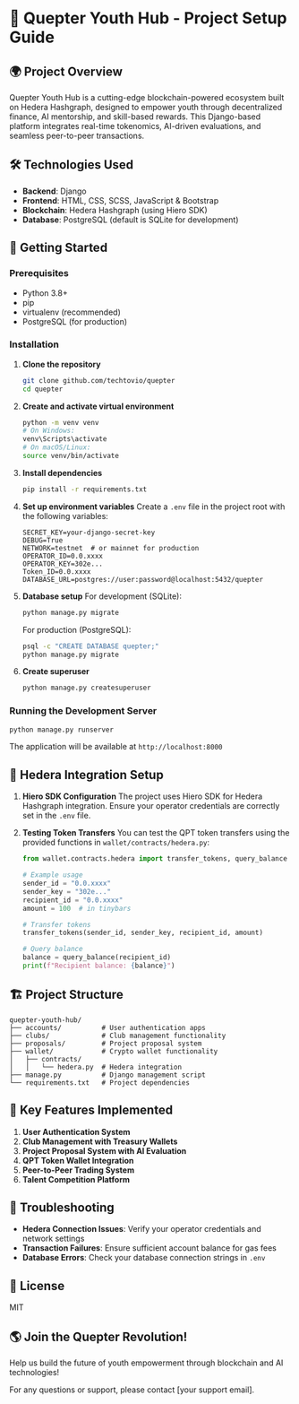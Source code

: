 # 🚀 Quepter Youth Hub - Project Setup Guide

## 🌍 Project Overview
Quepter Youth Hub is a cutting-edge blockchain-powered ecosystem built on Hedera Hashgraph, designed to empower youth through decentralized finance, AI mentorship, and skill-based rewards. This Django-based platform integrates real-time tokenomics, AI-driven evaluations, and seamless peer-to-peer transactions.

## 🛠️ Technologies Used
- **Backend**: Django
- **Frontend**: HTML, CSS, SCSS, JavaScript & Bootstrap
- **Blockchain**: Hedera Hashgraph (using Hiero SDK)
- **Database**: PostgreSQL (default is SQLite for development)

## 🚀 Getting Started

### Prerequisites
- Python 3.8+
- pip
- virtualenv (recommended)
- PostgreSQL (for production)

### Installation

1. **Clone the repository**
   ```bash
   git clone github.com/techtovio/quepter
   cd quepter
   ```

2. **Create and activate virtual environment**
   ```bash
   python -m venv venv
   # On Windows:
   venv\Scripts\activate
   # On macOS/Linux:
   source venv/bin/activate
   ```

3. **Install dependencies**
   ```bash
   pip install -r requirements.txt
   ```

4. **Set up environment variables**
   Create a `.env` file in the project root with the following variables:
   ```
   SECRET_KEY=your-django-secret-key
   DEBUG=True
   NETWORK=testnet  # or mainnet for production
   OPERATOR_ID=0.0.xxxx
   OPERATOR_KEY=302e...
   Token_ID=0.0.xxxx
   DATABASE_URL=postgres://user:password@localhost:5432/quepter
   ```

5. **Database setup**
   For development (SQLite):
   ```bash
   python manage.py migrate
   ```
   
   For production (PostgreSQL):
   ```bash
   psql -c "CREATE DATABASE quepter;"
   python manage.py migrate
   ```

6. **Create superuser**
   ```bash
   python manage.py createsuperuser
   ```

### Running the Development Server
```bash
python manage.py runserver
```

The application will be available at `http://localhost:8000`

## 🔗 Hedera Integration Setup

1. **Hiero SDK Configuration**
   The project uses Hiero SDK for Hedera Hashgraph integration. Ensure your operator credentials are correctly set in the `.env` file.

2. **Testing Token Transfers**
   You can test the QPT token transfers using the provided functions in `wallet/contracts/hedera.py`:
   ```python
   from wallet.contracts.hedera import transfer_tokens, query_balance
   
   # Example usage
   sender_id = "0.0.xxxx"
   sender_key = "302e..."
   recipient_id = "0.0.xxxx"
   amount = 100  # in tinybars
   
   # Transfer tokens
   transfer_tokens(sender_id, sender_key, recipient_id, amount)
   
   # Query balance
   balance = query_balance(recipient_id)
   print(f"Recipient balance: {balance}")
   ```

## 🏗️ Project Structure
```
quepter-youth-hub/
├── accounts/          # User authentication apps
├── clubs/             # Club management functionality
├── proposals/         # Project proposal system
├── wallet/            # Crypto wallet functionality
│   ├── contracts/
│   │   └── hedera.py  # Hedera integration
├── manage.py          # Django management script
└── requirements.txt   # Project dependencies
```

## 🌟 Key Features Implemented
1. **User Authentication System**
2. **Club Management with Treasury Wallets**
3. **Project Proposal System with AI Evaluation**
4. **QPT Token Wallet Integration**
5. **Peer-to-Peer Trading System**
6. **Talent Competition Platform**

## 🚨 Troubleshooting
- **Hedera Connection Issues**: Verify your operator credentials and network settings
- **Transaction Failures**: Ensure sufficient account balance for gas fees
- **Database Errors**: Check your database connection strings in `.env`

## 📜 License
MIT

## 🌎 Join the Quepter Revolution!
Help us build the future of youth empowerment through blockchain and AI technologies!

For any questions or support, please contact [your support email].